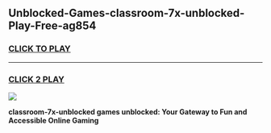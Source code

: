 
## Unblocked-Games-classroom-7x-unblocked-Play-Free-ag854
<h3>
<a href="https://premium76.site?title=classroom-7x-unblocked&ref=18A1">CLICK TO PLAY</a></h3>
<hr>

<h3>
<a href="https://premium76.site?title=classroom-7x-unblocked&ref=18A1">CLICK 2 PLAY</a>
  
</h3>

<a href="https://premium76.site?title=classroom-7x-unblocked&ref=18A1"><img src="https://clearcache.store/games.png"></a>


**classroom-7x-unblocked games unblocked: Your Gateway to Fun and Accessible Online Gaming**
